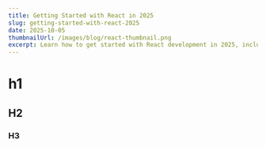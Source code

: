 ```yaml
---
title: Getting Started with React in 2025
slug: getting-started-with-react-2025
date: 2025-10-05
thumbnailUrl: /images/blog/react-thumbnail.png
excerpt: Learn how to get started with React development in 2025, including the latest features and best practices.
---
```


# h1

## H2

### H3
